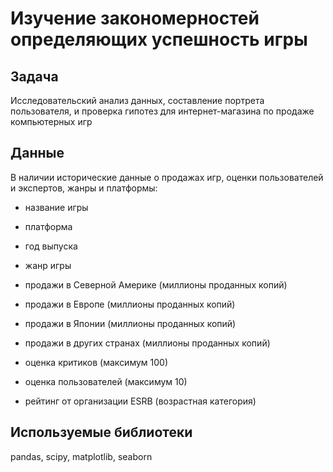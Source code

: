 # Изучение закономерностей определяющих успешность игры

## Задача

Исследовательский анализ данных, составление портрета пользователя, и проверка гипотез для интернет-магазина по продаже компьютерных игр

## Данные

В наличии исторические данные о продажах игр, оценки пользователей и экспертов, жанры и платформы:

* название игры

* платформа

* год выпуска

* жанр игры

* продажи в Северной Америке (миллионы проданных копий)

* продажи в Европе (миллионы проданных копий)

* продажи в Японии (миллионы проданных копий)

* продажи в других странах (миллионы проданных копий)

* оценка критиков (максимум 100)

* оценка пользователей (максимум 10)

* рейтинг от организации ESRB (возрастная категория)
    
## Используемые библиотеки

pandas, scipy, matplotlib, seaborn

